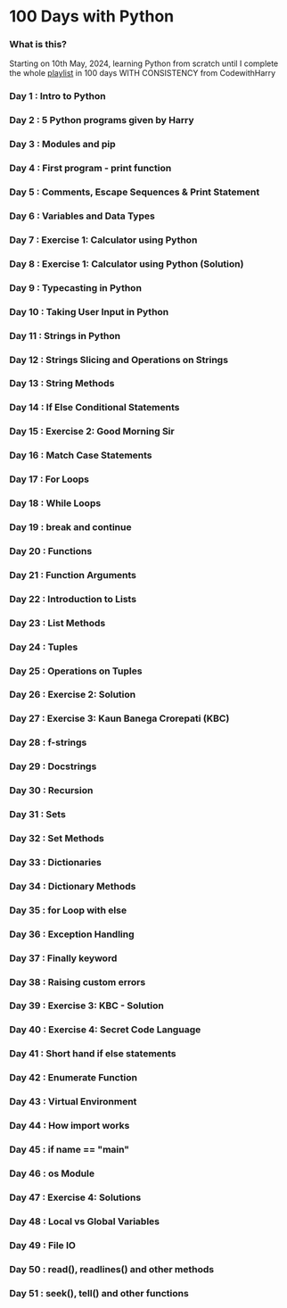 # 100 Days with Python

### What is this?

Starting on 10th May, 2024, learning Python from scratch until I complete the whole [playlist](https://www.youtube.com/playlist?list=PLu0W_9lII9agwh1XjRt242xIpHhPT2llg) in 100 days WITH CONSISTENCY from CodewithHarry

### Day 1 : Intro to Python

### Day 2 : 5 Python programs given by Harry

### Day 3 : Modules and pip

### Day 4 : First program - print function

### Day 5 : Comments, Escape Sequences & Print Statement

### Day 6 : Variables and Data Types

### Day 7 : Exercise 1: Calculator using Python

### Day 8 : Exercise 1: Calculator using Python (Solution)

### Day 9 : Typecasting in Python

### Day 10 : Taking User Input in Python

### Day 11 : Strings in Python

### Day 12 : Strings Slicing and Operations on Strings

### Day 13 : String Methods

### Day 14 : If Else Conditional Statements

### Day 15 : Exercise 2: Good Morning Sir

### Day 16 : Match Case Statements

### Day 17 : For Loops

### Day 18 : While Loops

### Day 19 : break and continue

### Day 20 : Functions

### Day 21 : Function Arguments

### Day 22 : Introduction to Lists

### Day 23 : List Methods

### Day 24 : Tuples

### Day 25 : Operations on Tuples

### Day 26 : Exercise 2: Solution

### Day 27 : Exercise 3: Kaun Banega Crorepati (KBC)

### Day 28 : f-strings

### Day 29 : Docstrings

### Day 30 : Recursion

### Day 31 : Sets

### Day 32 : Set Methods

### Day 33 : Dictionaries

### Day 34 : Dictionary Methods

### Day 35 : for Loop with else

### Day 36 : Exception Handling

### Day 37 : Finally keyword

### Day 38 : Raising custom errors

### Day 39 : Exercise 3: KBC - Solution

### Day 40 : Exercise 4: Secret Code Language

### Day 41 : Short hand if else statements

### Day 42 : Enumerate Function

### Day 43 : Virtual Environment

### Day 44 : How import works

### Day 45 : if __name__ == "__main__"

### Day 46 : os Module

### Day 47 : Exercise 4: Solutions

### Day 48 : Local vs Global Variables

### Day 49 : File IO

### Day 50 : read(), readlines() and other methods

### Day 51 : seek(), tell() and other functions